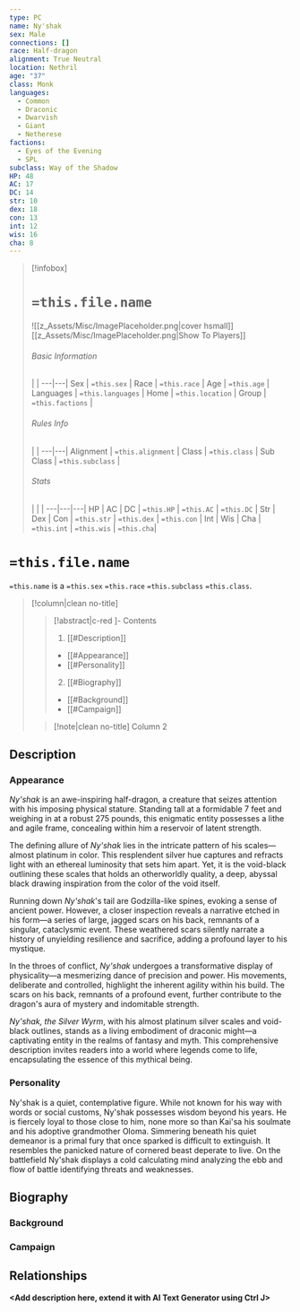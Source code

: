 ```yaml
---
type: PC
name: Ny'shak
sex: Male
connections: []
race: Half-dragon
alignment: True Neutral
location: Nethril
age: "37"
class: Monk
languages:
  - Common
  - Draconic
  - Dwarvish
  - Giant
  - Netherese
factions:
  - Eyes of the Evening
  - SPL
subclass: Way of the Shadow
HP: 48
AC: 17
DC: 14
str: 10
dex: 18
con: 13
int: 12
wis: 16
cha: 8
---
```

> [!infobox]
> # `=this.file.name`
> ![[z_Assets/Misc/ImagePlaceholder.png|cover hsmall]]
> [[z_Assets/Misc/ImagePlaceholder.png|Show To Players]]
> ###### Basic Information
>  |  |
> ---|---|
> Sex | `=this.sex` |
> Race | `=this.race` |
> Age | `=this.age` |
> Languages | `=this.languages` |
> Home | `=this.location` |
> Group | `=this.factions` |
> ###### Rules Info
>  |   |
> ---|---|
> Alignment | `=this.alignment` |
> Class | `=this.class` |
> Sub Class | `=this.subclass` |
> ###### Stats
>  | | |
> ---|---|---|
> HP | AC | DC |
> `=this.HP` | `=this.AC` | `=this.DC` |
> Str | Dex | Con |
> `=this.str` | `=this.dex` | `=this.con` |
> Int | Wis | Cha |
> `=this.int` | `=this.wis` | `=this.cha`|

# `=this.file.name`
`=this.name` is a `=this.sex` `=this.race` `=this.subclass` `=this.class`. 
> [!column|clean no-title] 
>> [!abstract|c-red ]- Contents
>> 1. [[#Description]]
>> 	- [[#Appearance]]
>> 	- [[#Personality]]
>> 2. [[#Biography]]
>> 	- [[#Background]]
>> 	- [[#Campaign]]
>
>> [!note|clean no-title] Column 2 



## Description
### Appearance

_Ny'shak_ is an awe-inspiring half-dragon, a creature that seizes attention with his imposing physical stature. Standing tall at a formidable 7 feet and weighing in at a robust 275 pounds, this enigmatic entity possesses a lithe and agile frame, concealing within him a reservoir of latent strength.

The defining allure of _Ny'shak_ lies in the intricate pattern of his scales—almost platinum in color. This resplendent silver hue captures and refracts light with an ethereal luminosity that sets him apart. Yet, it is the void-black outlining these scales that holds an otherworldly quality, a deep, abyssal black drawing inspiration from the color of the void itself. 

Running down _Ny'shak_'s tail are Godzilla-like spines, evoking a sense of ancient power. However, a closer inspection reveals a narrative etched in his form—a series of large, jagged scars on his back, remnants of a singular, cataclysmic event. These weathered scars silently narrate a history of unyielding resilience and sacrifice, adding a profound layer to his mystique.

In the throes of conflict, _Ny'shak_ undergoes a transformative display of physicality—a mesmerizing dance of precision and power. His movements, deliberate and controlled, highlight the inherent agility within his build. The scars on his back, remnants of a profound event, further contribute to the dragon's aura of mystery and indomitable strength.

_Ny'shak, the Silver Wyrm_, with his almost platinum silver scales and void-black outlines, stands as a living embodiment of draconic might—a captivating entity in the realms of fantasy and myth. This comprehensive description invites readers into a world where legends come to life, encapsulating the essence of this mythical being.

### Personality

Ny'shak is a quiet, contemplative figure. While not known for his way with words or social customs, Ny'shak possesses wisdom beyond his years. He is fiercely loyal to those close to him, none more so than Kai'sa his soulmate and his adoptive grandmother Oloma. Simmering beneath his quiet demeanor is a primal fury that once sparked is difficult to extinguish. It resembles the panicked nature of cornered beast deperate to live. On the battlefield Ny'shak displays a cold calculating mind analyzing the ebb and flow of battle identifying threats and weaknesses.  

## Biography
### Background
### Campaign
## Relationships


**<Add description here, extend it with AI Text Generator using Ctrl J>**



